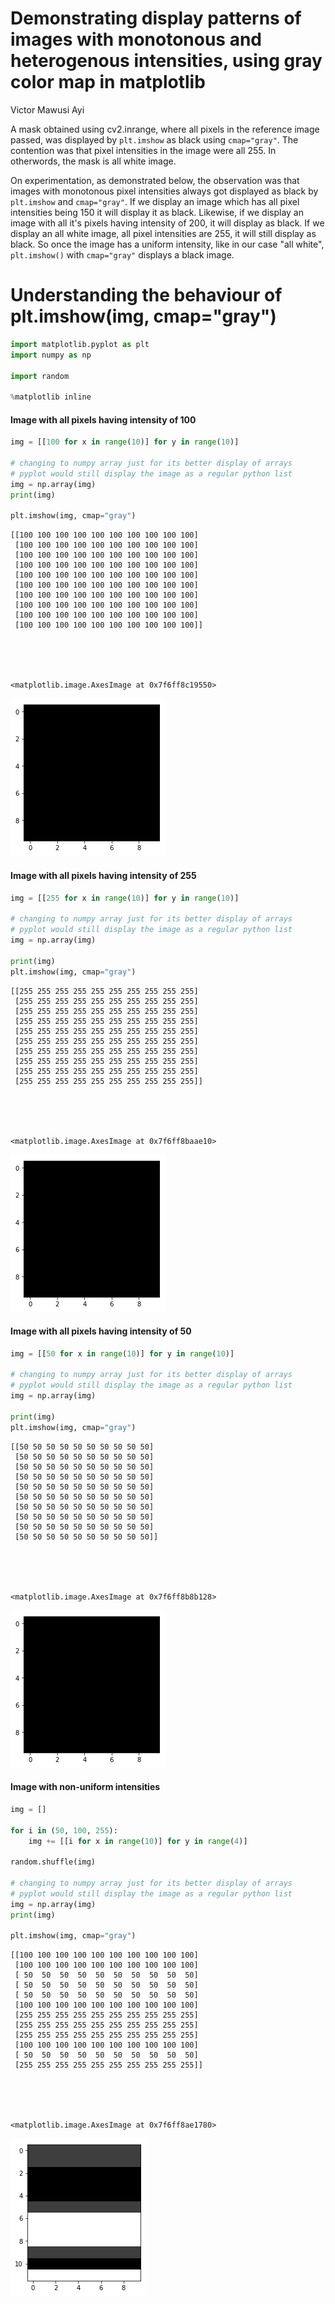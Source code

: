 
# Demonstrating display patterns of images with monotonous and heterogenous intensities, using gray color map in matplotlib

Victor Mawusi Ayi

A mask obtained using cv2.inrange, where all pixels in the reference image passed, was displayed by `plt.imshow` as black using `cmap="gray"`. The contention was that pixel intensities in the image were all 255. In otherwords, the mask is all white image.

On experimentation, as demonstrated below, the observation was that images with monotonous pixel intensities always got displayed as black by `plt.imshow` and `cmap="gray"`. If we display an image which has all pixel intensities being 150 it will display it as black. Likewise, if we display an image with all it's pixels having intensity of 200, it will display as black. If we display an all white image, all pixel intensities are 255, it will still display as black. So once the image has a uniform intensity, like in our case "all white", `plt.imshow()` with `cmap="gray"` displays a black image.

# Understanding the behaviour of plt.imshow(img, cmap="gray")

```python
import matplotlib.pyplot as plt
import numpy as np

import random

%matplotlib inline
```


#### Image with all pixels having intensity of 100


```python
img = [[100 for x in range(10)] for y in range(10)]

# changing to numpy array just for its better display of arrays
# pyplot would still display the image as a regular python list
img = np.array(img)
print(img)

plt.imshow(img, cmap="gray")
```

    [[100 100 100 100 100 100 100 100 100 100]
     [100 100 100 100 100 100 100 100 100 100]
     [100 100 100 100 100 100 100 100 100 100]
     [100 100 100 100 100 100 100 100 100 100]
     [100 100 100 100 100 100 100 100 100 100]
     [100 100 100 100 100 100 100 100 100 100]
     [100 100 100 100 100 100 100 100 100 100]
     [100 100 100 100 100 100 100 100 100 100]
     [100 100 100 100 100 100 100 100 100 100]
     [100 100 100 100 100 100 100 100 100 100]]





    <matplotlib.image.AxesImage at 0x7f6ff8c19550>




![png](output_5_2.png)


#### Image with all pixels having intensity of 255


```python
img = [[255 for x in range(10)] for y in range(10)]

# changing to numpy array just for its better display of arrays
# pyplot would still display the image as a regular python list
img = np.array(img)

print(img)
plt.imshow(img, cmap="gray")
```

    [[255 255 255 255 255 255 255 255 255 255]
     [255 255 255 255 255 255 255 255 255 255]
     [255 255 255 255 255 255 255 255 255 255]
     [255 255 255 255 255 255 255 255 255 255]
     [255 255 255 255 255 255 255 255 255 255]
     [255 255 255 255 255 255 255 255 255 255]
     [255 255 255 255 255 255 255 255 255 255]
     [255 255 255 255 255 255 255 255 255 255]
     [255 255 255 255 255 255 255 255 255 255]
     [255 255 255 255 255 255 255 255 255 255]]





    <matplotlib.image.AxesImage at 0x7f6ff8baae10>




![png](output_7_2.png)


#### Image with all pixels having intensity of 50


```python
img = [[50 for x in range(10)] for y in range(10)]

# changing to numpy array just for its better display of arrays
# pyplot would still display the image as a regular python list
img = np.array(img)

print(img)
plt.imshow(img, cmap="gray")
```

    [[50 50 50 50 50 50 50 50 50 50]
     [50 50 50 50 50 50 50 50 50 50]
     [50 50 50 50 50 50 50 50 50 50]
     [50 50 50 50 50 50 50 50 50 50]
     [50 50 50 50 50 50 50 50 50 50]
     [50 50 50 50 50 50 50 50 50 50]
     [50 50 50 50 50 50 50 50 50 50]
     [50 50 50 50 50 50 50 50 50 50]
     [50 50 50 50 50 50 50 50 50 50]
     [50 50 50 50 50 50 50 50 50 50]]





    <matplotlib.image.AxesImage at 0x7f6ff8b8b128>




![png](output_9_2.png)


#### Image with non-uniform intensities


```python
img = []

for i in (50, 100, 255):
    img += [[i for x in range(10)] for y in range(4)] 

random.shuffle(img)

# changing to numpy array just for its better display of arrays
# pyplot would still display the image as a regular python list
img = np.array(img)
print(img)

plt.imshow(img, cmap="gray")
```

    [[100 100 100 100 100 100 100 100 100 100]
     [100 100 100 100 100 100 100 100 100 100]
     [ 50  50  50  50  50  50  50  50  50  50]
     [ 50  50  50  50  50  50  50  50  50  50]
     [ 50  50  50  50  50  50  50  50  50  50]
     [100 100 100 100 100 100 100 100 100 100]
     [255 255 255 255 255 255 255 255 255 255]
     [255 255 255 255 255 255 255 255 255 255]
     [255 255 255 255 255 255 255 255 255 255]
     [100 100 100 100 100 100 100 100 100 100]
     [ 50  50  50  50  50  50  50  50  50  50]
     [255 255 255 255 255 255 255 255 255 255]]





    <matplotlib.image.AxesImage at 0x7f6ff8ae1780>




![png](output_11_2.png)



```python

```
